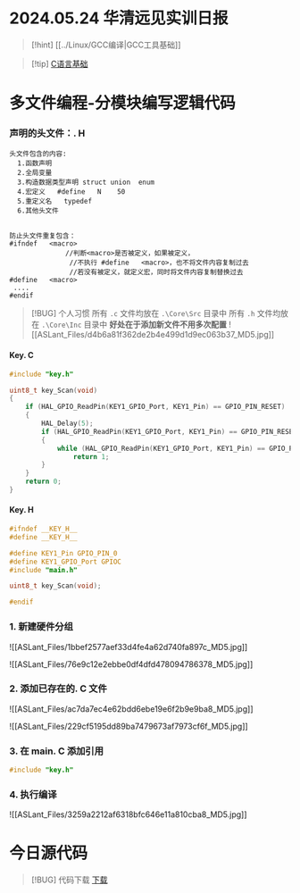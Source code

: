 # 2024.05.24 华清远见实训日报

> [!hint] [[../Linux/GCC编译|GCC工具基础]]

> [!tip] [C语言基础](https://www.bookstack.cn/read/wangdoc-clang-tutorial/docs-syntax.md)

# 多文件编程-分模块编写逻辑代码
### 声明的头文件：. H
```text
头文件包含的内容:
  1.函数声明
  2.全局变量
  3.构造数据类型声明 struct union  enum
  4.宏定义   #define   N    50
  5.重定义名   typedef
  6.其他头文件


防止头文件重复包含：
#ifndef   <macro>    
              //判断<macro>是否被定义，如果被定义，
               //不执行 #define   <macro>，也不将文件内容复制过去
               //若没有被定义，就定义宏，同时将文件内容复制替换过去
#define   <macro>
 ....
#endif

```

> [!BUG] 个人习惯
所有 `.c` 文件均放在 `.\Core\Src` 目录中
所有 `.h` 文件均放在 `.\Core\Inc` 目录中
**好处在于添加新文件不用多次配置**
![[ASLant_Files/d4b6a81f362de2b4e499d1d9ec063b37_MD5.jpg]]

#### Key. C
```c
#include "key.h"

uint8_t key_Scan(void)
{
    if (HAL_GPIO_ReadPin(KEY1_GPIO_Port, KEY1_Pin) == GPIO_PIN_RESET)
    {
        HAL_Delay(5);
        if (HAL_GPIO_ReadPin(KEY1_GPIO_Port, KEY1_Pin) == GPIO_PIN_RESET)
        {
            while (HAL_GPIO_ReadPin(KEY1_GPIO_Port, KEY1_Pin) == GPIO_PIN_RESET)
                return 1;
        }
    }
    return 0;
}

```

#### Key. H
```c
#ifndef __KEY_H__
#define __KEY_H__

#define KEY1_Pin GPIO_PIN_0
#define KEY1_GPIO_Port GPIOC
#include "main.h"

uint8_t key_Scan(void);

#endif

```

### 1. 新建硬件分组
![[ASLant_Files/1bbef2577aef33d4fe4a62d740fa897c_MD5.jpg]]

![[ASLant_Files/76e9c12e2ebbe0df4dfd478094786378_MD5.jpg]]
### 2. 添加已存在的. C 文件
![[ASLant_Files/ac7da7ec4e62bdd6ebe19e6f2b9e9ba8_MD5.jpg]]

![[ASLant_Files/229cf5195dd89ba7479673af7973cf6f_MD5.jpg]]
### 3. 在 main. C 添加引用
```c
#include "key.h"
```
### 4. 执行编译
![[ASLant_Files/3259a2212af6318bfc646e11a810cba8_MD5.jpg]]

# 今日源代码

> [!BUG] 代码下载
> [下载](https://aslant.top/Cloud/OneDrive/Encryption/2024%E5%AE%9E%E8%AE%AD/Mechanical_Arm.7z)